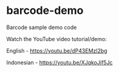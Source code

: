 # barcode-demo
Barcode sample demo code

Watch the YouTube video tutorial/demo:

English - https://youtu.be/dP43EMzl2bg

Indonesian - https://youtu.be/XJqkoJif5Jc
